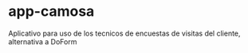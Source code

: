 # app-camosa
Aplicativo para uso de los tecnicos de encuestas de visitas del cliente, alternativa a DoForm
